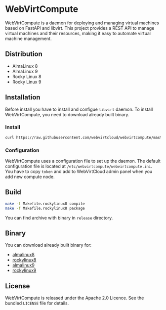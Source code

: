 # WebVirtCompute #

WebVirtCompute is a daemon for deploying and managing virtual machines based on FastAPI and libvirt. This project provides a REST API to manage virtual machines and their resources, making it easy to automate virtual machine management. 

## Distribution ##

* AlmaLinux 8
* AlmaLinux 9
* Rocky Linux 8
* Rocky Linux 9

## Installation ##

Before install you have to install and configue `libvirt` daemon. To install WebVirtCompute, you need to download already built binary.

### Install ###

```bash
curl https://raw.githubusercontent.com/webvirtcloud/webvirtcompute/master/scripts/install.sh | sudo bash
```

### Configuration ###

WebVirtCompute uses a configuration file to set up the daemon. The default configuration file is located at `/etc/webvirtcompute/webvirtcompute.ini`. You have to copy `token` and add to WebVirtCloud admin panel when you add new compute node.

## Build ##
```bash
make -f Makefile.rockylinux8 compile
make -f Makefile.rockylinux8 package
```
You can find archive with binary in `release` directory.

## Binary ##

You can download already built binary for:

* [almalinux8](https://cloud-apps.webvirt.cloud/webvirtcompute-almalinux8-amd64.tar.gz) 
* [rockylinux8](https://cloud-apps.webvirt.cloud/webvirtcompute-rockylinux8-amd64.tar.gz)
* [almalinux9](https://cloud-apps.webvirt.cloud/webvirtcompute-almalinux9-amd64.tar.gz) 
* [rockylinux9](https://cloud-apps.webvirt.cloud/webvirtcompute-rockylinux9-amd64.tar.gz)

## License ##

WebVirtCompute is released under the Apache 2.0 Licence. See the bundled `LICENSE` file for details.